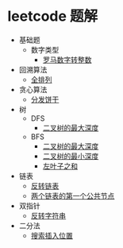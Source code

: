 # leetcode 题解

- 基础题
    - 数字类型
        - [罗马数字转整数](/magic-code/leetcode/romanToInt.md)
- 回溯算法
    - [全排列](/magic-code/leetcode/permutations.md)
- 贪心算法
    - [分发饼干](/magic-code/leetcode/assign-cookies.md)
- 树
    - DFS
        - [二叉树的最大深度](/magic-code/leetcode/tree-maxDepth-dfs.md)
    - BFS
        - [二叉树的最大深度](/magic-code/leetcode/tree-maxDepth-bfs.md)
        - [二叉树的最小深度](/magic-code/leetcode/tree-minDepth.md)
        - [左叶子之和](/magic-code/leetcode/sum-of-left-leaves.md)
- 链表
    - [反转链表](/magic-code/leetcode/reverse-list.md)
    - [两个链表的第一个公共节点](/magic-code/leetcode/get-intersection-node.md)
- 双指针
    - [反转字符串](/magic-code/leetcode/reverse-string.md)
- 二分法
    - [搜索插入位置](/magic-code/leetcode/search-insert.md)